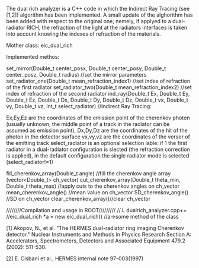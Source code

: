 The dual rich analyzer is a C++ code in which the Indirect Ray Tracing (see [1,2]) algorithm has been implemented. A small update of the alghorithm has been added with respect to the original one; nemely, if applyed to a dual-radiator RICH, the refraction of the light at the radiators interfaces is taken into account knowing the indexes of refraction of the materials. 

Mother class: eic_dual_rich 

Implemented methos:

set_mirror(Double_t center_posx, Double_t center_posy, Double_t center_posz, Double_t radius) //set the mirror parameters
set_radiator_one(Double_t mean_refraction_index1) //set index of refraction of the first radiator
set_radiator_two(Double_t mean_refraction_index2) //set index of refraction of the second radiator
ind_ray(Double_t Ex, Double_t Ey, Double_t Ez, Double_t Dx, Double_t Dy, Double_t Dz, Double_t vx, Double_t vy, Double_t vz, Int_t select_radiator) //Indirect Ray Tracing:

Ex,Ey,Ez are the coordinates of the emission point of the cherenkov photon (usually unknown, the middle point of a track in the radiator can be assumed as emission point),
Dx,Dy,Dz are the coordinates of the hit of the photon in the detector surface
vx,vy,vz are the coordinates of the versor of the emitting track
select_radiator is an optional selection lable: if 1 the first radiator in a dual-radiator configuration is slected (the refraction correction is applied), in the default configuration the single radiator mode is selected (select_radiator!=1)

fill_cherenkov_array(Double_t angle) //fill the cherenkov angle array (vector<Double_t> ch_vector)
cut_cherenkov_array(Double_t theta_min, Double_t theta_max) //apply cuts to the cherenkov angles on ch_vector 
mean_cherenkov_angle() //mean value on ch_vector
SD_cherenkov_angle() //SD on ch_vector
clear_cherenkov_array()//clear ch_vector

////////Compilation and usage in ROOT/////////
//.L dualrich_analyzer.cpp++
//eic_dual_rich *a = new eic_dual_rich()
//a->some method of the class


[1] Akopov, N., et al. "The HERMES dual-radiator ring imaging Cherenkov detector." Nuclear Instruments and Methods in Physics Research Section A: Accelerators, Spectrometers, Detectors and Associated Equipment 479.2 (2002): 511-530.

[2] E. Cisbani et al., HERMES internal note 97-003(1997)
